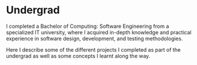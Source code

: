 # Undergrad

I completed a Bachelor of Computing: Software Engineering from a specialized IT university, where I acquired in-depth knowledge and practical experience in software design, development, and testing methodologies.

Here I describe some of the different projects I completed as part of the undergrad as well as some concepts I learnt along the way.